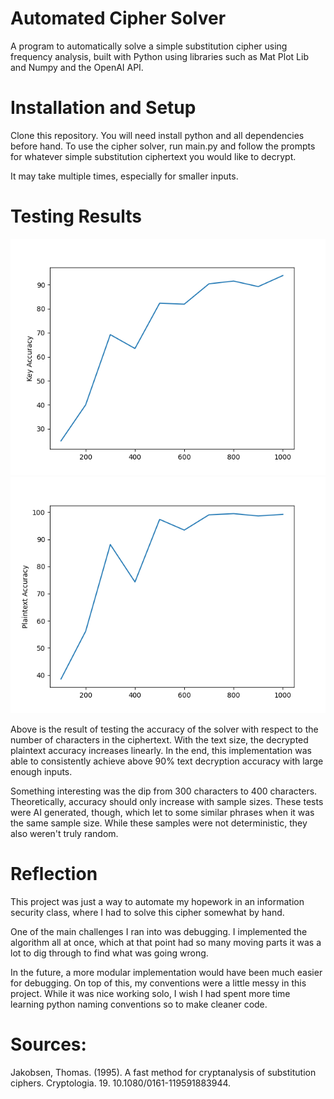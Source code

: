 # Automated Cipher Solver
A program to automatically solve a simple substitution cipher using frequency analysis, built with Python using libraries such as Mat Plot Lib and Numpy and the OpenAI API.

# Installation and Setup
Clone this repository. You will need install python and all dependencies before hand.
To use the cipher solver, run main.py and follow the prompts for whatever simple substitution ciphertext you would like to decrypt. 

It may take multiple times, especially for smaller inputs.


# Testing Results
![alt text](https://github.com/cswmm/JakobsensCipherSolver/blob/main/keyAcc.png?raw=true)
![alt text](https://github.com/cswmm/JakobsensCipherSolver/blob/main/textAcc.png?raw=true)

Above is the result of testing the accuracy of the solver with respect to the number of characters in the ciphertext. With the text size, the decrypted plaintext accuracy increases linearly. In the end, this implementation was able to consistently achieve above 90% text decryption accuracy with large enough inputs.

Something interesting was the dip from 300 characters to 400 characters. 
Theoretically, accuracy should only increase with sample sizes. 
These tests were AI generated, though, which let to some similar phrases when it was the same sample size. 
While these samples were not deterministic, they also weren't truly random.

# Reflection
This project was just a way to automate my hopework in an information security class,
 where I had to solve this cipher somewhat by hand. 

One of the main challenges I ran into was debugging. 
I implemented the algorithm all at once, which at that point had so many moving parts it was a lot to 
dig through to find what was going wrong.

In the future, a more modular implementation would have been much easier for debugging. On top of this, my conventions were
a little messy in this project. While it was nice working solo, I wish I had spent more time learning python naming conventions
so to make cleaner code.

# Sources:
Jakobsen, Thomas. (1995). A fast method for cryptanalysis of substitution ciphers. Cryptologia. 19. 10.1080/0161-119591883944. 
